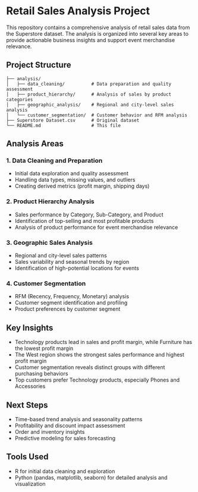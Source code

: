 # Retail Sales Analysis Project

This repository contains a comprehensive analysis of retail sales data from the Superstore dataset. The analysis is organized into several key areas to provide actionable business insights and support event merchandise relevance.

## Project Structure

```
├── analysis/
│   ├── data_cleaning/          # Data preparation and quality assessment
│   ├── product_hierarchy/      # Analysis of sales by product categories
│   ├── geographic_analysis/    # Regional and city-level sales analysis
│   └── customer_segmentation/  # Customer behavior and RFM analysis
├── Superstore Dataset.csv      # Original dataset
└── README.md                   # This file
```

## Analysis Areas

### 1. Data Cleaning and Preparation
- Initial data exploration and quality assessment
- Handling data types, missing values, and outliers
- Creating derived metrics (profit margin, shipping days)

### 2. Product Hierarchy Analysis
- Sales performance by Category, Sub-Category, and Product
- Identification of top-selling and most profitable products
- Analysis of product performance for event merchandise relevance

### 3. Geographic Sales Analysis
- Regional and city-level sales patterns
- Sales variability and seasonal trends by region
- Identification of high-potential locations for events

### 4. Customer Segmentation
- RFM (Recency, Frequency, Monetary) analysis
- Customer segment identification and profiling
- Product preferences by customer segment

## Key Insights

- Technology products lead in sales and profit margin, while Furniture has the lowest profit margin
- The West region shows the strongest sales performance and highest profit margin
- Customer segmentation reveals distinct groups with different purchasing behaviors
- Top customers prefer Technology products, especially Phones and Accessories

## Next Steps
- Time-based trend analysis and seasonality patterns
- Profitability and discount impact assessment
- Order and inventory insights
- Predictive modeling for sales forecasting

## Tools Used
- R for initial data cleaning and exploration
- Python (pandas, matplotlib, seaborn) for detailed analysis and visualization
